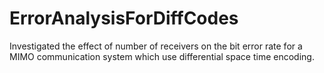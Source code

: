 # ErrorAnalysisForDiffCodes
Investigated the effect of number of receivers on the bit error rate for a MIMO communication system which use differential space time encoding.
